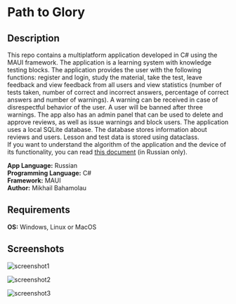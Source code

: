 # Path to Glory

## Description

This repo contains a multiplatform application developed in C# using the MAUI framework. The application is a learning system with knowledge testing blocks. The application provides the user with the following functions: register and login, study the material, take the test, leave feedback and view feedback from all users and view statistics (number of tests taken, number of correct and incorrect answers, percentage of correct answers and number of warnings). A warning can be received in case of disrespectful behavior of the user. A user will be banned after three warnings. The app also has an admin panel that can be used to delete and approve reviews, as well as issue warnings and block users. The application uses a local SQLite database. The database stores information about reviews and users. Lesson and test data is stored using dataclass.  
If you want to understand the algorithm of the application and the device of its functionality, you can read [this document](path_to_glory_guide_RUS.pdf) (in Russian only).  
  
**App Language:** Russian  
**Programming Language:** C#  
**Framework:** MAUI  
**Author:** Mikhail Bahamolau  

 ## Requirements

 **OS:** Windows, Linux or MacOS  

 ## Screenshots
 ![screenshot1](https://i.imgur.com/TeoVDrS.png)   
   
 ![screenshot2](https://i.imgur.com/btoBt5u.png)  

 ![screenshot3](https://i.imgur.com/XdQgitK.png)
